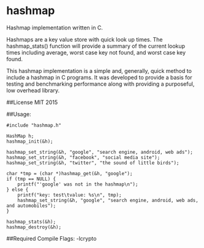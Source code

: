 # hashmap
Hashmap implementation written in C.

Hashmaps are a key value store with quick look up times. The hashmap_stats() function will provide a summary of the current lookup times including average, worst case key not found, and worst case key found.

This hashmap implementation is a simple and, generally, quick method to include a hashmap in C programs. It was developed to provide a basis for testing and benchmarking performance along with providing a purposeful, low overhead library.

##License
MIT 2015

##Usage:
```
#include "hashmap.h"

HashMap h;
hashmap_init(&h);

hashmap_set_string(&h, "google", "search engine, android, web ads");
hashmap_set_string(&h, "facebook", "social media site");
hashmap_set_string(&h, "twitter", "the sound of little birds");

char *tmp = (char *)hashmap_get(&h, "google");
if (tmp == NULL) {
	printf("'google' was not in the hashmap\n");
} else {
	printf("key: test\tvalue: %s\n", tmp);
	hashmap_set_string(&h, "google", "search engine, android, web ads, and automobiles");
}

hashmap_stats(&h);
hashmap_destroy(&h);
```

##Required Compile Flags:
-lcrypto

